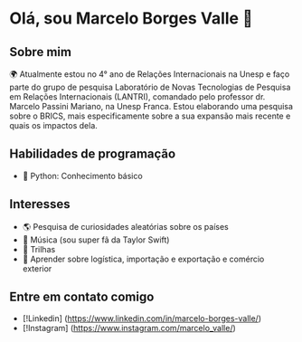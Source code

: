 # Olá, sou Marcelo Borges Valle 👋

## Sobre mim
🌍 Atualmente estou no 4° ano de Relações Internacionais na Unesp e faço parte do grupo de pesquisa Laboratório de Novas Tecnologias de Pesquisa em Relações Internacionais (LANTRI), comandado pelo professor dr. Marcelo Passini Mariano, na Unesp Franca. Estou elaborando uma pesquisa sobre o BRICS, mais especificamente sobre a sua expansão mais recente e quais os impactos dela.

## Habilidades de programação
- 🐍 Python: Conhecimento básico

## Interesses
- 🌎 Pesquisa de curiosidades aleatórias sobre os países
- 🎵 Música (sou super fã da Taylor Swift)
- 🥾 Trilhas
- 🚢 Aprender sobre logística, importação e exportação e comércio exterior

## Entre em contato comigo
- [!Linkedin] (https://www.linkedin.com/in/marcelo-borges-valle/)
- [!Instagram] (https://www.instagram.com/marcelo_valle/)


